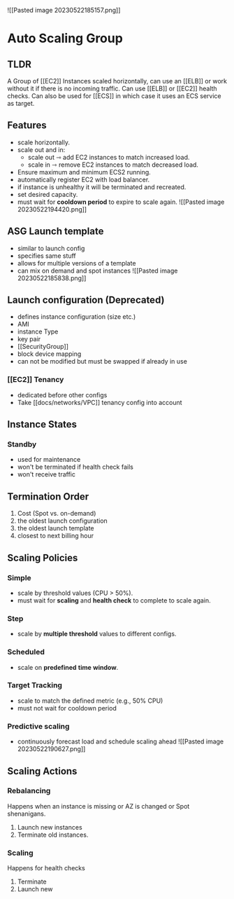 ![[Pasted image 20230522185157.png]]
# Auto Scaling Group

## TLDR
A Group of [[EC2]] Instances scaled horizontally, can use an [[ELB]] or work without it if there is no incoming traffic. Can use [[ELB]] or [[EC2]] health checks. Can also be used for [[ECS]] in which case it uses an ECS service as target.

## Features
- scale horizontally.
- scale out and in:
	- scale out ⇾ add EC2 instances to match increased load.
	- scale in ⇾ remove EC2 instances to match decreased load.
- Ensure maximum and minimum ECS2 running.
- automatically register EC2 with load balancer.
- if instance is unhealthy it will be terminated and recreated.
- set desired capacity.
- must wait for **cooldown period** to expire to scale again.
![[Pasted image 20230522194420.png]]
## ASG Launch template
- similar to launch config
- specifies same stuff
- allows for multiple versions of a template
- can mix on demand and spot instances
![[Pasted image 20230522185838.png]]

## Launch configuration (Deprecated)
- defines instance configuration (size etc.)
- AMI
- instance Type
- key pair
- [[SecurityGroup]]
- block device mapping
- can not be modified but must be swapped if already in use

### [[EC2]] Tenancy
- dedicated before other configs
- Take [[docs/networks/VPC]] tenancy config into account

## Instance States

### Standby
- used for maintenance
- won't be terminated if health check fails
- won't receive traffic

## Termination Order
1. Cost (Spot vs. on-demand)
2. the oldest launch configuration
3. the oldest launch template
4. closest to next billing hour

## Scaling Policies

### Simple
- scale by threshold values (CPU > 50%).
- must wait for **scaling** and **health check** to complete to scale again.

### Step
- scale by **multiple threshold** values to different configs.

### Scheduled
- scale on **predefined** **time** **window**.

### Target Tracking
- scale to match the defined metric (e.g., 50% CPU)
- must not wait for cooldown period

### Predictive scaling
- continuously forecast load and schedule scaling ahead
![[Pasted image 20230522190627.png]]
## Scaling Actions

### Rebalancing
Happens when an instance is missing or AZ is changed or Spot shenanigans.
1. Launch new instances
2. Terminate old instances.

### Scaling
Happens for health checks
1. Terminate
2. Launch new

